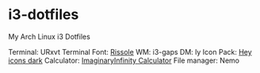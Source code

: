 # i3-dotfiles
My Arch Linux i3 Dotfiles

Terminal: URxvt
Terminal Font: [Rissole](https://addy-dclxvi.github.io/post/bitmap-fonts/)
WM: i3-gaps
DM: ly
Icon Pack: [Hey icons dark](https://store.kde.org/p/1330383/)
Calculator: [ImaginaryInfinity Calculator](https://gitlab.com/TurboWafflz/ImaginaryInfinity-Calculator)
File manager: Nemo
